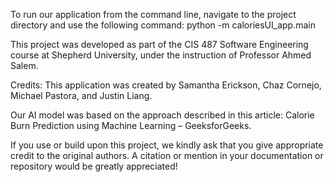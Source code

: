 To run our application from the command line, navigate to the project directory and use the following command:
python -m caloriesUI_app.main

This project was developed as part of the CIS 487 Software Engineering course at Shepherd University, 
under the instruction of Professor Ahmed Salem.

Credits:
This application was created by Samantha Erickson, Chaz Cornejo, Michael Pastora, and Justin Liang.

Our AI model was based on the approach described in this article:
Calorie Burn Prediction using Machine Learning – GeeksforGeeks.

If you use or build upon this project, we kindly ask that you give appropriate credit to the original authors.
A citation or mention in your documentation or repository would be greatly appreciated!
